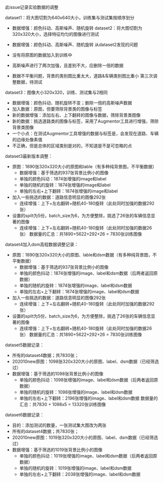 此issue记录实验数据的调整

dataset1：将大图切割为640x640大小，训练集与测试集按顺序划分
- 数据增强：颜色抖动、高斯噪声、随机旋转
dataset2：将大图切割为320x320大小，选择特征均匀的图像进行测试
- 数据增强：颜色抖动、高斯噪声、随机旋转
从dataset2发现的问题

- 没有将原图的数据加入到训练中
- 高斯噪声进行了两次加强，且差别不大，应删除一倍的数据
- 数据不平衡问题，背景的类别图比重太大，道路&车辆类别图比重小
第三次调整数据，待测试

dataset3：图像大小320x320，训练、测试集与2相同
- 数据增强：颜色抖动、随机旋转不变；删除一倍的高斯噪声数据
- 加入数据：原图，但要筛除背景类的图像与标签
- 新的数据增强：添加左右、上下翻转的图像与数据，筛除背景类图像
- 新的数据：挑选道路类的图像与标签，采用了Augmentor工具进行增强，筛除背景类图像
- 一个小点：在测试Augmentor工具增强的数据与标签是，会发现在道路、车辆的边缘处像素值
- 不正确，但是总体的区域类别是对的，不知道是不是可忽略的点

dataset3最新版本调整：

- 原图：1890张320x320大小的原图和lable（有多种纯背景图，不平衡数据）
    - 数据增强：基于筛选的937张背景比例小的图像
    - 单独的颜色抖动：1874张增强的image和label
    - 单独的随机的旋转：1874张增强的image和label
    - 单独的左右+上下翻转：1874张增强的image和label
- 加入一些挑选的数据：道路信息明显的图像292张
    - 连续增强：上下+左右翻转+随机40-180旋转（此处同时加强的数据292张）
- 设置的spilt为5份，batch_size为6，为方便整除，挑选了26张的车辆信息显著的图像
    - 连续增强：上下+左右翻转+随机40-180旋转（此处同时加强的数据26张）
数据量的汇总：共1890+5622+292+26 = 7830张训练图像

dataset4加入dsm高程数据调整记录：

- 原图：1890张320x320大小的原图、lable和dsm数据（有多种纯背景图，不平衡数据）
    - 数据增强：基于筛选的937张背景比例小的图像
    - 单独的颜色抖动：1874张增强的image、label和dsm数据（后两者返回原数据）
    - 单独的随机的旋转：1874张增强的image、label和dsm数据
    - 单独的左右+上下翻转：1874张增强的image、label和dsm数据
- 加入一些挑选的数据：道路信息明显的图像292张
    - 连续增强：上下+左右翻转+随机40-180旋转（此处同时加强的数据292张）
- 设置的spilt为5份，batch_size为6，为方便整除，挑选了26张的车辆信息显著的图像
    - 连续增强：上下+左右翻转+随机40-180旋转（此处同时加强的数据26张）
数据量的汇总：共1890+5622+292+26 = 7830张训练图像

dataset5数据记录：

- 所有的dataset4数据；共7830张；
- 202010new原图：1098张320x320大小的原图、label、dsm数据（已经筛选过）
- 数据增强：基于筛选的1098张背景比例小的图像
    - 单独的颜色抖动：1098张增强的image、label和dsm数据（后两者返回原数据）
    - 单独的随机的旋转：1098张增强的image、label和dsm数据
    - 单独的左右+上下翻转：2196张增强的image、label和dsm数据
数据量的汇总：共7830 + 1098x5 = 13320张训练图像

dataset6数据记录：

- 目的：添加测试的数量，一张测试集大图改为两张
- 所有的dataset4数据；共7830张；
- 202010new原图：1019张320x320大小的原图、label、dsm数据（已经筛选过）
- 数据增强：基于筛选的1019张背景比例小的图像
    - 单独的颜色抖动：1019张增强的image、label和dsm数据（后两者返回原数据）
    - 单独的随机的旋转：1019张增强的image、label和dsm数据
    - 单独的左右+上下翻转：2038张增强的image、label和dsm数据